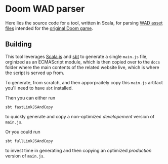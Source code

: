 # Doom WAD parser
Here lies the source code for a tool, written in Scala, for parsing [WAD asset files](https://en.wikipedia.org/wiki/Doom_modding) intended for the [original Doom game](https://en.wikipedia.org/wiki/Doom_(1993_video_game)).

## Building
This tool leverages [Scala.js](https://www.scala-js.org/) and [sbt](https://www.scala-sbt.org/) to generate a single `main.js` file, orginized as an ECMAScript module, which is then copied over to the `docs` folder where the main contents of the related website live, which is where the script is served up from.

To generate, from scratch, and then apporpraitely copy this `main.js` artifact you'll need to have `sbt` installed.

Then you can either run

```
sbt fastLinkJSAndCopy
```

to quickly generate and copy a non-optimized *developement* version of `main.js`.

Or you could run

```
sbt fullLinkJSAndCopy
```

to invest time in generating and then copying an optimized *production* version of `main.js`.
